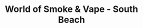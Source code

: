 ---
title: "World of Smoke & Vape - South Beach"
url: /miami-beach/world-of-smoke-und-vape-south-beach/
shop: Tabak
---